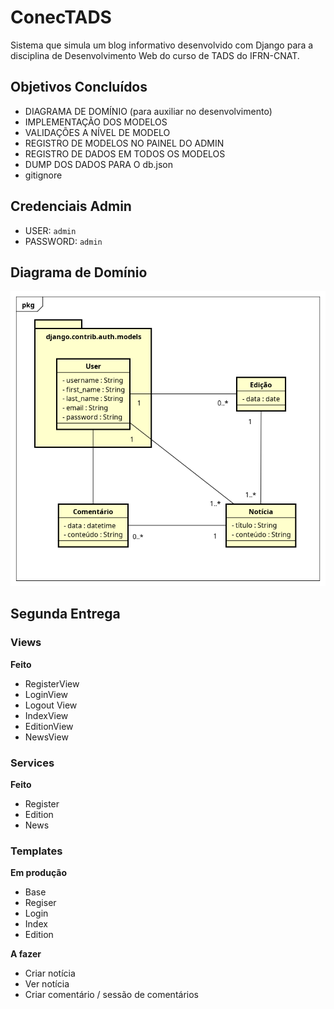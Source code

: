 # ConecTADS
Sistema que simula um blog informativo desenvolvido com Django para a disciplina de Desenvolvimento Web do curso de TADS do IFRN-CNAT.

## Objetivos Concluídos

- DIAGRAMA DE DOMÍNIO (para auxiliar no desenvolvimento)
- IMPLEMENTAÇÃO DOS MODELOS
- VALIDAÇÕES A NÍVEL DE MODELO
- REGISTRO DE MODELOS NO PAINEL DO ADMIN
- REGISTRO DE DADOS EM TODOS OS MODELOS
- DUMP DOS DADOS PARA O db.json
- gitignore

## Credenciais Admin

- USER: ```admin```
- PASSWORD: ```admin```

## Diagrama de Domínio
![](models-diagram.png)


## Segunda Entrega

### Views

**Feito**

- RegisterView
- LoginView
- Logout View
- IndexView
- EditionView
- NewsView

### Services

**Feito**

- Register
- Edition
- News

### Templates

**Em produção**

- Base
- Regiser
- Login
- Index
- Edition

**A fazer**

- Criar notícia
- Ver notícia
- Criar comentário / sessão de comentários
